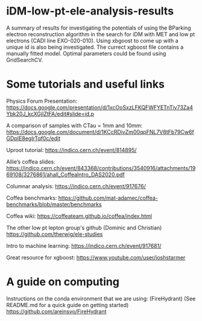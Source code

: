 # iDM-low-pt-ele-analysis-results
A summary of results for investigating the potentials of using the BParking electron reconstruction algorithm in the search for iDM with MET and low pt electrons (CADI line EXO-020-010). Using xbgoost to come up with a unique id is also being investigated. The currect xgboost file contains a manually fitted model. Optimal parameters could be found using GridSearchCV. 


# Some tutorials and useful links
Physics Forum Presentation:
https://docs.google.com/presentation/d/1xcOoSxzLFKQFWFYETnTiv73Za4Ybk20J_kcXGjIZtFA/edit#slide=id.p

A comparison of samples with CTau = 1mm and 10mm:
https://docs.google.com/document/d/1KCcRDivZm00qpFNL7V8tFb79Cw6fGDpIE8egIrTqf0c/edit

Uproot tutorial: 
https://indico.cern.ch/event/814895/

Allie’s coffea slides: 
https://indico.cern.ch/event/843368/contributions/3540916/attachments/1969108/3276861/ahall_CoffeaIntro_DAS2020.pdf

Columnar analysis: 
https://indico.cern.ch/event/917676/

Coffea benchmarks: 
https://github.com/mat-adamec/coffea-benchmarks/blob/master/benchmarks

Coffea wiki:
https://coffeateam.github.io/coffea/index.html

The other low pt lepton group's github (Dominic and Christian)
https://github.com/therwig/ele-studies

Intro to machine learning: 
https://indico.cern.ch/event/917681/

Great resource for xgboost:
https://www.youtube.com/user/joshstarmer

# A guide on computing

Instructions on the conda environment that we are using: (FireHydrant) (See README.md for a quick guide on getting started)
https://github.com/areinsvo/FireHydrant



